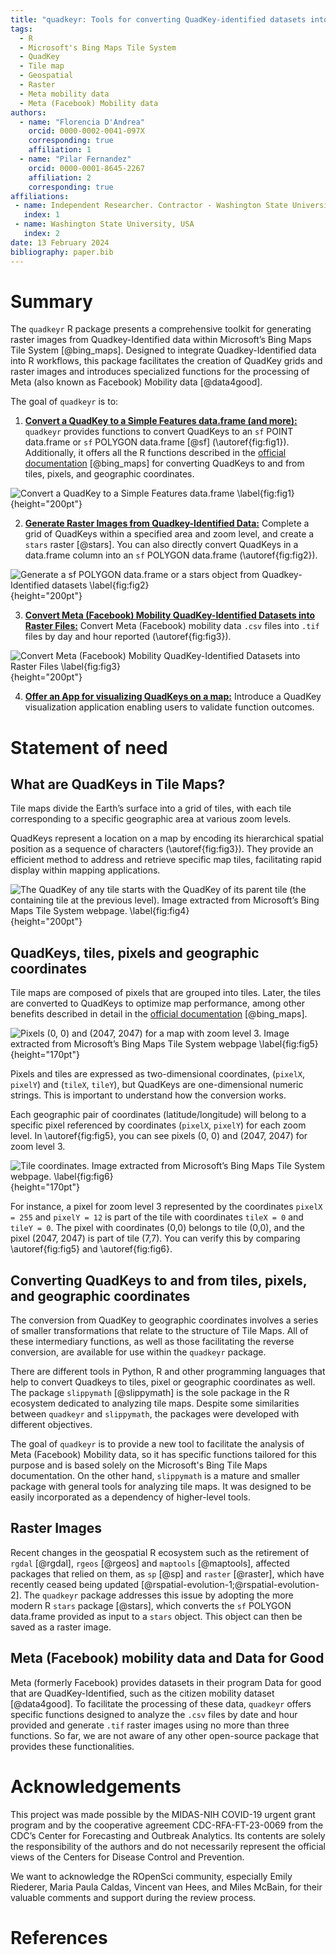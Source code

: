 ```yaml
---
title: "quadkeyr: Tools for converting QuadKey-identified datasets into raster images and analyzing Meta (Facebook) Mobility Data."
tags:
  - R
  - Microsoft's Bing Maps Tile System
  - QuadKey
  - Tile map
  - Geospatial
  - Raster
  - Meta mobility data
  - Meta (Facebook) Mobility data
authors:
  - name: "Florencia D'Andrea"
    orcid: 0000-0002-0041-097X
    corresponding: true
    affiliation: 1
  - name: "Pilar Fernandez"
    orcid: 0000-0001-8645-2267
    affiliation: 2
    corresponding: true
affiliations:
 - name: Independent Researcher. Contractor - Washington State University, USA
   index: 1
 - name: Washington State University, USA
   index: 2
date: 13 February 2024
bibliography: paper.bib
---
```


# Summary

The `quadkeyr` R package presents a comprehensive toolkit for 
generating raster images from Quadkey-Identified data 
within Microsoft’s Bing Maps Tile System [@bing_maps].
Designed to integrate Quadkey-Identified data into R workflows,
this package facilitates the creation of QuadKey grids and raster images and
introduces specialized functions for 
the processing of Meta (also known as Facebook) Mobility data [@data4good].

The goal of `quadkeyr` is to:

1.  [**Convert a QuadKey to a Simple Features data.frame (and more):**](https://docs.ropensci.org/quadkeyr/articles/quadkey_to_sf_conversion.html) 
`quadkeyr` provides functions to convert QuadKeys
to an `sf` POINT data.frame or `sf` POLYGON data.frame [@sf] (\autoref{fig:fig1}).
Additionally, it offers all the R functions 
described in the [official documentation](https://learn.microsoft.com/en-us/bingmaps/articles/bing-maps-tile-system) [@bing_maps]
for converting QuadKeys to and from tiles, pixels, and geographic coordinates.

![Convert a QuadKey to a Simple Features data.frame \label{fig:fig1}](../vignettes/workflow_quadkey.png){height="200pt"}

2.  [**Generate Raster Images from Quadkey-Identified    Data:**](https://docs.ropensci.org/quadkeyr/articles/quadkey_identified_data_to_raster.html) 
Complete a grid of QuadKeys within a specified area and zoom level, 
and create a `stars` raster [@stars]. 
You can also directly convert QuadKeys in a data.frame column 
into an `sf` POLYGON data.frame (\autoref{fig:fig2}).

![Generate a `sf` POLYGON data.frame or a `stars` object from Quadkey-Identified datasets \label{fig:fig2}](../vignettes/workflow_raster.png){height="200pt"}

3. [**Convert Meta (Facebook) Mobility QuadKey-Identified Datasets into Raster Files:**](https://docs.ropensci.org/quadkeyr/articles/facebook_mobility_csvs_to_raster_files.html)
Convert Meta (Facebook) mobility data `.csv` files into `.tif` files by day and
hour reported (\autoref{fig:fig3}).

![Convert Meta (Facebook) Mobility QuadKey-Identified Datasets into Raster Files \label{fig:fig3}](../vignettes/workflow_facebook.png){height="200pt"}

4. [**Offer an App for visualizing QuadKeys on a   map:**](https://docs.ropensci.org/quadkeyr/articles/quadkey_visualization_app.html)
Introduce a QuadKey visualization application 
enabling users to validate function outcomes.

# Statement of need

## What are QuadKeys in Tile Maps?

Tile maps divide the Earth’s surface into a grid of tiles, 
with each tile corresponding to a specific geographic area 
at various zoom levels.

QuadKeys represent a location on a map by encoding
its hierarchical spatial position
as a sequence of characters (\autoref{fig:fig3}). 
They provide an efficient method to address and retrieve specific map tiles, 
facilitating rapid display within mapping applications.

![The QuadKey of any tile starts with the QuadKey of its parent tile (the containing tile at the previous level). Image extracted from Microsoft’s Bing Maps Tile System webpage. \label{fig:fig4}](../vignettes/bing_quadkeys.jpg){height="200pt"}

## QuadKeys, tiles, pixels and geographic coordinates

Tile maps are composed of pixels that are grouped into tiles. 
Later, the tiles are converted to QuadKeys to optimize map performance, 
among other benefits described in detail 
in the [official documentation](https://learn.microsoft.com/en-us/bingmaps/articles/bing-maps-tile-system) [@bing_maps].

![Pixels (0, 0) and (2047, 2047) for a map with zoom level 3. Image extracted from Microsoft’s Bing Maps Tile System webpage \label{fig:fig5}](../vignettes/bing_pixel.jpg){height="170pt"}

Pixels and tiles are expressed as two-dimensional coordinates,
(`pixelX`, `pixelY`) and (`tileX`, `tileY`),
but QuadKeys are one-dimensional numeric strings. 
This is important to understand how the conversion works.

Each geographic pair of coordinates (latitude/longitude) 
will belong to a specific pixel referenced by coordinates (`pixelX`, `pixelY`)
for each zoom level. 
In \autoref{fig:fig5}, you can see pixels (0, 0) and (2047, 2047) 
for zoom level 3. 

![Tile coordinates. Image extracted from Microsoft’s Bing Maps Tile System webpage. \label{fig:fig6}](../vignettes/bing_tiles.jpg){height="170pt"}

For instance, a pixel for zoom level 3
represented by the coordinates `pixelX = 255` and `pixelY = 12` 
is part of the tile with coordinates `tileX = 0` and `tileY = 0`. 
The pixel with coordinates (0,0) belongs to tile (0,0), 
and the pixel (2047, 2047) is part of tile (7,7). 
You can verify this by comparing \autoref{fig:fig5} and \autoref{fig:fig6}.

## Converting QuadKeys to and from tiles, pixels, and geographic coordinates

The conversion from QuadKey to geographic coordinates
involves a series of smaller transformations that relate to 
the structure of Tile Maps. All of these intermediary functions, 
as well as those facilitating the reverse conversion, 
are available for use within the `quadkeyr` package.

There are different tools in Python, R and other programming languages 
that help to convert Quadkeys to tiles, pixel or geographic coordinates as well. 
The package `slippymath` [@slippymath] is the sole package
in the R ecosystem dedicated to analyzing tile maps. 
Despite some similarities 
between `quadkeyr` and `slippymath`, 
the packages were developed with different objectives.

The goal of `quadkeyr` is 
to provide a new tool to facilitate the analysis of Meta (Facebook) Mobility data, 
so it has specific functions tailored for this purpose
and is based solely on the Microsoft's Bing Tile Maps documentation.
On the other hand, `slippymath` is a mature and smaller package 
with general tools for analyzing tile maps.
It was designed to be easily incorporated as a 
dependency of higher-level tools.

## Raster Images

Recent changes in the geospatial R ecosystem 
such as the retirement of `rgdal` [@rgdal], `rgeos` [@rgeos] and
`maptools` [@maptools],
affected packages that relied on them,
as `sp` [@sp] and `raster` [@raster],
which have recently ceased being updated 
[@rspatial-evolution-1;@rspatial-evolution-2].
The `quadkeyr` package addresses this issue 
by adopting the more modern R `stars` package [@stars], 
which converts the `sf` POLYGON data.frame provided as input 
to a `stars` object.
This object can then be saved as a raster image.

## Meta (Facebook) mobility data and Data for Good

Meta (formerly Facebook) provides datasets
in their program Data for good 
that are QuadKey-Identified, 
such as the citizen mobility dataset [@data4good].
To facilitate the processing of these data,
`quadkeyr` offers specific functions 
designed to analyze the `.csv` files 
by date and hour provided and generate `.tif` raster images 
using no more than three functions.
So far, we are not aware of any other open-source package
that provides these functionalities.

# Acknowledgements

This project was made possible by the MIDAS-NIH COVID-19 urgent grant program
and by the cooperative agreement CDC-RFA-FT-23-0069
from the CDC’s Center for Forecasting and Outbreak Analytics.
Its contents are solely the responsibility of the authors and 
do not necessarily represent the official views of
the Centers for Disease Control and Prevention.

We want to acknowledge the ROpenSci community, 
especially Emily Riederer, Maria Paula Caldas,
Vincent van Hees, and Miles McBain, 
for their valuable comments and support during the review process.

# References
